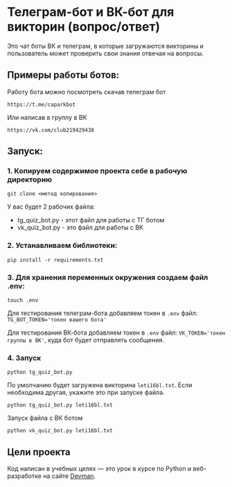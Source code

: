 # Телеграм-бот и ВК-бот для викторин (вопрос/ответ)

Это чат боты ВК и телеграм, в которые загружаются викторины и
пользователь может проверить свои знания отвечая на вопросы.

## Примеры работы ботов:

Работу бота можно посмотреть скачав телеграм бот 
```
https://t.me/caparkbot
```
Или написав в группу в ВК
```
https://vk.com/club219429438
```
## Запуск:

### 1. Копируем содержимое проекта себе в рабочую директорию
```
git clone <метод копирования>
```
У вас будет 2 рабочих файла:
- tg_quiz_bot.py - этот файл для работы с ТГ ботом
- vk_quiz_bot.py - это файл для работы с ВК

### 2. Устанавливаем библиотеки:
```
pip install -r requirements.txt
```

### 3. Для хранения переменных окружения создаем файл .env:
```
touch .env
```
Для тестирования телеграм-бота добавляем токен в `.env` файл: `TG_BOT_TOKEN='токен вашего бота'`

Для тестирования ВК-бота добавляем токен в `.env` файл: `VK_TOKEN='токен группы в ВК'`, куда бот будет отправлять сообщения.

### 4. Запуск

```
python tg_quiz_bot.py  
```

По умолчанию будет загружена викторина `leti16bl.txt`. Если необходима другая,
укажите это при запуске файла.
```
python tg_quiz_bot.py leti16bl.txt
```

Запуск файла с ВК ботом
```
python vk_quiz_bot.py leti16bl.txt
```
## Цели проекта

Код написан в учебных целях — это урок в курсе по Python и веб-разработке на сайте [Devman](https://dvmn.org).
